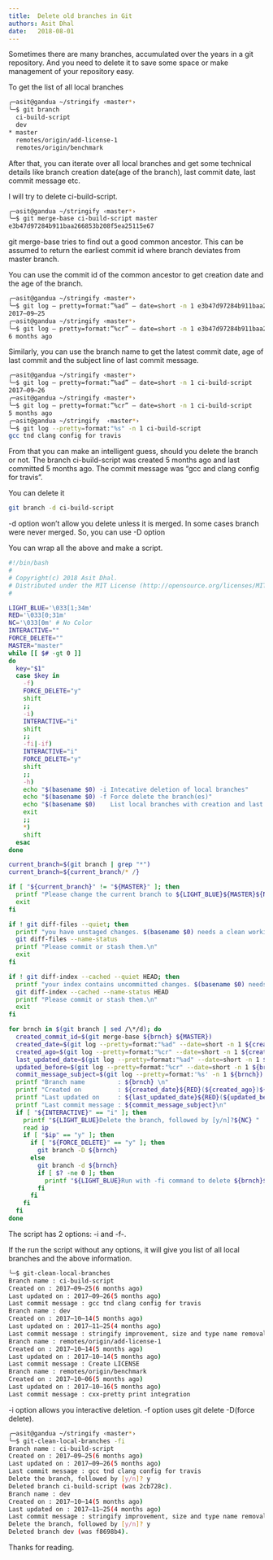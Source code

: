 ```yaml
---
title:  Delete old branches in Git
authors: Asit Dhal
date:   2018-08-01
---
```


Sometimes there are many branches, accumulated over the years in a git repository. And you need to delete it to save some space or make management of your repository easy.

To get the list of all local branches

```bash
╭─asit@gandua ~/stringify ‹master*›
╰─$ git branch              
  ci-build-script
  dev
* master
  remotes/origin/add-license-1
  remotes/origin/benchmark

```

After that, you can iterate over all local branches and get some technical details like branch creation date(age of the branch), last commit date, last commit message etc.

I will try to delete ci-build-script.

```bash
╭─asit@gandua ~/stringify ‹master*›
╰─$ git merge-base ci-build-script master 
e3b47d97284b911baa266853b208f5ea25115e67
```
git merge-base tries to find out a good common ancestor. This can be assumed to return the earliest commit id where branch deviates from master branch.

You can use the commit id of the common ancestor to get creation date and the age of the branch.

```bash
╭─asit@gandua ~/stringify ‹master*› 
╰─$ git log — pretty=format:”%ad” — date=short -n 1 e3b47d97284b911baa266853b208f5ea25115e67
2017–09–25
╭─asit@gandua ~/stringify ‹master*› 
╰─$ git log — pretty=format:”%cr” — date=short -n 1 e3b47d97284b911baa266853b208f5ea25115e67
6 months ago
```

Similarly, you can use the branch name to get the latest commit date, age of last commit and the subject line of last commit message.

```bash
╭─asit@gandua ~/stringify ‹master*› 
╰─$ git log — pretty=format:”%ad” — date=short -n 1 ci-build-script 
2017–09–26
╭─asit@gandua ~/stringify ‹master*› 
╰─$ git log — pretty=format:”%cr” — date=short -n 1 ci-build-script
5 months ago
╭─asit@gandua ~/stringify  ‹master*› 
╰─$ git log --pretty=format:"%s" -n 1 ci-build-script              
gcc tnd clang config for travis
```

From that you can make an intelligent guess, should you delete the branch or not. The branch ci-build-script was created 5 months ago and last committed 5 months ago. The commit message was “gcc and clang config for travis”.

You can delete it

```bash
git branch -d ci-build-script
```

-d option won’t allow you delete unless it is merged. In some cases branch were never merged. So, you can use -D option

You can wrap all the above and make a script.

```bash
#!/bin/bash
#
# Copyright(c) 2018 Asit Dhal.
# Distributed under the MIT License (http://opensource.org/licenses/MIT)
#

LIGHT_BLUE='\033[1;34m'
RED='\033[0;31m'
NC='\033[0m' # No Color
INTERACTIVE=""
FORCE_DELETE=""
MASTER="master"
while [[ $# -gt 0 ]]
do
  key="$1"
  case $key in
    -f)
    FORCE_DELETE="y"
    shift
    ;;
    -i)
    INTERACTIVE="i"
    shift
    ;;
    -fi|-if)
    INTERACTIVE="i"
    FORCE_DELETE="y"
    shift
    ;;
    -h)
    echo "$(basename $0) -i Intecative deletion of local branches"
    echo "$(basename $0) -f Force delete the branch(es)"
    echo "$(basename $0)    List local branches with creation and last update date"
    exit
    ;;
    *)
    shift
  esac
done

current_branch=$(git branch | grep "*")
current_branch=${current_branch/* /}

if [ "${current_branch}" != "${MASTER}" ]; then
  printf "Please change the current branch to ${LIGHT_BLUE}${MASTER}${NC}\n"
  exit
fi

if ! git diff-files --quiet; then 
  printf "you have unstaged changes. $(basename $0) needs a clean working index\n"
  git diff-files --name-status
  printf "Please commit or stash them.\n"
  exit
fi

if ! git diff-index --cached --quiet HEAD; then
  printf "your index contains uncommitted changes. $(basename $0) needs a clean working index\n"
  git diff-index --cached --name-status HEAD
  printf "Please commit or stash them.\n"
  exit  
fi

for brnch in $(git branch | sed /\*/d); do
  created_commit_id=$(git merge-base ${brnch} ${MASTER})
  created_date=$(git log --pretty=format:"%ad" --date=short -n 1 ${created_commit_id})
  created_ago=$(git log --pretty=format:"%cr" --date=short -n 1 ${created_commit_id})
  last_updated_date=$(git log --pretty=format:"%ad" --date=short -n 1 ${brnch})
  updated_before=$(git log --pretty=format:"%cr" --date=short -n 1 ${brnch})
  commit_message_subject=$(git log --pretty=format:'%s' -n 1 ${brnch})
  printf "Branch name         : ${brnch} \n"
  printf "Created on          : ${created_date}${RED}(${created_ago})${NC}\n"
  printf "Last updated on     : ${last_updated_date}${RED}(${updated_before}${NC})\n"
  printf "Last commit message : ${commit_message_subject}\n"
  if [ "${INTERACTIVE}" == "i" ]; then
    printf "${LIGHT_BLUE}Delete the branch, followed by [y/n]?${NC} "
    read ip
    if [ "$ip" == "y" ]; then
      if [ "${FORCE_DELETE}" == "y" ]; then
        git branch -D ${brnch}
      else
        git branch -d ${brnch}
        if [ $? -ne 0 ]; then
          printf "${LIGHT_BLUE}Run with -fi command to delete ${brnch}${NC}\n"
        fi
      fi
    fi
  fi
done
```

The script has 2 options: -i and -f-.

If the run the script without any options, it will give you list of all local branches and the above information.

```bash
╰─$ git-clean-local-branches 
Branch name : ci-build-script 
Created on : 2017–09–25(6 months ago)
Last updated on : 2017–09–26(5 months ago)
Last commit message : gcc tnd clang config for travis
Branch name : dev 
Created on : 2017–10–14(5 months ago)
Last updated on : 2017–11–25(4 months ago)
Last commit message : stringify improvement, size and type name removal
Branch name : remotes/origin/add-license-1 
Created on : 2017–10–14(5 months ago)
Last updated on : 2017–10–14(5 months ago)
Last commit message : Create LICENSE
Branch name : remotes/origin/benchmark 
Created on : 2017–10–06(5 months ago)
Last updated on : 2017–10–16(5 months ago)
Last commit message : cxx-pretty print integration
```

-i option allows you interactive deletion. -f option uses git delete -D(force delete).

```bash
╭─asit@gandua ~/stringify ‹master*› 
╰─$ git-clean-local-branches -fi
Branch name : ci-build-script 
Created on : 2017–09–25(6 months ago)
Last updated on : 2017–09–26(5 months ago)
Last commit message : gcc tnd clang config for travis
Delete the branch, followed by [y/n]? y
Deleted branch ci-build-script (was 2cb728c).
Branch name : dev 
Created on : 2017–10–14(5 months ago)
Last updated on : 2017–11–25(4 months ago)
Last commit message : stringify improvement, size and type name removal
Delete the branch, followed by [y/n]? y
Deleted branch dev (was f8698b4).
```

Thanks for reading.
